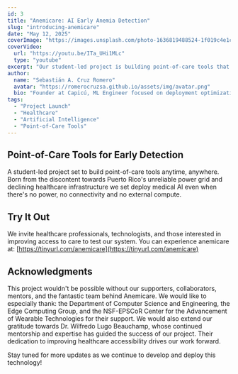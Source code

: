 ```yaml
---
id: 3
title: "Anemicare: AI Early Anemia Detection"
slug: "introducing-anemicare"
date: "May 12, 2025"
coverImage: "https://images.unsplash.com/photo-1636819488524-1f019c4e1c44?q=80&w=3132&auto=format&fit=crop&ixlib=rb-4.1.0&ixid=M3wxMjA3fDB8MHxwaG90by1wYWdlfHx8fGVufDB8fHx8fA%3D%3D"
coverVideo:
  url: "https://youtu.be/ITa_UHi1MLc"
  type: "youtube"
excerpt: "Our student-led project is building point-of-care tools that work anytime, anywhere - even without power, connectivity, or external compute."
author:
  name: "Sebastián A. Cruz Romero"
  avatar: "https://romerocruzsa.github.io/assets/img/avatar.png"
  bio: "Founder at Capicú, ML Engineer focused on deployment optimization."
tags:
  - "Project Launch"
  - "Healthcare" 
  - "Artificial Intelligence"
  - "Point-of-Care Tools"
---
```


## Point-of-Care Tools for Early Detection

A student-led project set to build point-of-care tools anytime, anywhere. Born from the discontent towards Puerto Rico's unreliable power grid and declining healthcare infrastructure we set deploy medical AI even when there's no power, no connectivity and no external compute.

## Try It Out

We invite healthcare professionals, technologists, and those interested in improving access to care to test our system. You can experience anemicare at: [https://tinyurl.com/anemicare](https://tinyurl.com/anemicare)

## Acknowledgments

This project wouldn't be possible without our supporters, collaborators, mentors, and the fantastic team behind Anemicare. We would like to especially thank: the Department of Computer Science and Engineering, the Edge Computing Group, and the NSF-EPSCoR Center for the Advancement of Wearable Technologies for their support. We would also extend our gratitude towards Dr. Wilfredo Lugo Beauchamp, whose continued mentorship and expertise has guided the success of our project. Their dedication to improving healthcare accessibility drives our work forward.

Stay tuned for more updates as we continue to develop and deploy this technology! 
